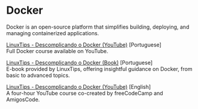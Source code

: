 # Docker

Docker is an open-source platform that simplifies 
building, deploying, and managing containerized applications.  

[LinuxTips - Descomplicando o Docker (YouTube)](https://www.youtube.com/playlist?list=PLf-O3X2-mxDn1VpyU2q3fuI6YYeIWp5rR)
[Portuguese]  
Full Docker course available on YouTube.  

[LinuxTips - Descomplicando o Docker (Book)](https://livro.descomplicandodocker.com.br)
[Portuguese]  
E-book provided by LinuxTips, offering insightful 
guidance on Docker, from basic to advanced topics.  

[LinuxTips - Descomplicando o Docker (YouTube)](https://www.youtube.com/watch?v=Wf2eSG3owoA)
[English]  
A four-hour YouTube course co-created by 
freeCodeCamp and AmigosCode.  